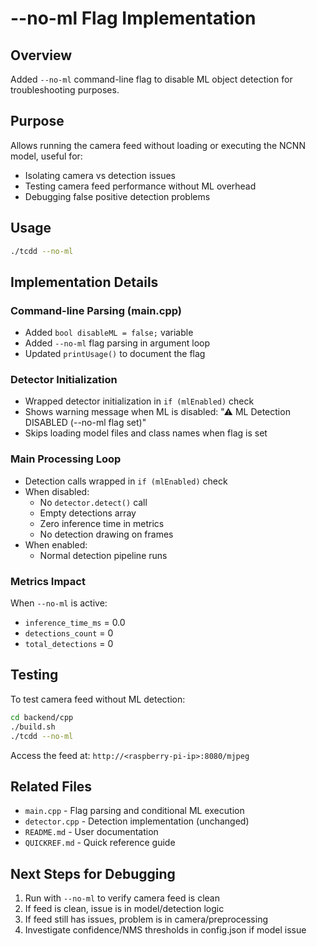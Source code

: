 # --no-ml Flag Implementation

## Overview
Added `--no-ml` command-line flag to disable ML object detection for troubleshooting purposes.

## Purpose
Allows running the camera feed without loading or executing the NCNN model, useful for:
- Isolating camera vs detection issues
- Testing camera feed performance without ML overhead
- Debugging false positive detection problems

## Usage
```bash
./tcdd --no-ml
```

## Implementation Details

### Command-line Parsing (main.cpp)
- Added `bool disableML = false;` variable
- Added `--no-ml` flag parsing in argument loop
- Updated `printUsage()` to document the flag

### Detector Initialization
- Wrapped detector initialization in `if (mlEnabled)` check
- Shows warning message when ML is disabled: "⚠ ML Detection DISABLED (--no-ml flag set)"
- Skips loading model files and class names when flag is set

### Main Processing Loop
- Detection calls wrapped in `if (mlEnabled)` check
- When disabled:
  - No `detector.detect()` call
  - Empty detections array
  - Zero inference time in metrics
  - No detection drawing on frames
- When enabled:
  - Normal detection pipeline runs

### Metrics Impact
When `--no-ml` is active:
- `inference_time_ms` = 0.0
- `detections_count` = 0
- `total_detections` = 0

## Testing
To test camera feed without ML detection:
```bash
cd backend/cpp
./build.sh
./tcdd --no-ml
```

Access the feed at: `http://<raspberry-pi-ip>:8080/mjpeg`

## Related Files
- `main.cpp` - Flag parsing and conditional ML execution
- `detector.cpp` - Detection implementation (unchanged)
- `README.md` - User documentation
- `QUICKREF.md` - Quick reference guide

## Next Steps for Debugging
1. Run with `--no-ml` to verify camera feed is clean
2. If feed is clean, issue is in model/detection logic
3. If feed still has issues, problem is in camera/preprocessing
4. Investigate confidence/NMS thresholds in config.json if model issue
